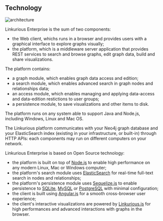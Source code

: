 ## Technology

![architecture](https://linkurio.us/images/lke-technical-diagram.svg)

Linkurious Enterprise is the sum of two components:

* the Web client, whichs runs in a browser and provides users with a graphical interface to explore graphs visually;
* the platform, which is a middleware server application that provides REST services to search and browse graphs, edit graph data, build and share visualizations.

The platform contains:
* a graph module, which enables graph data access and edition;
* a search module, which enables advanced search in graph nodes and relationships data;
* an access module, which enables managing and applying data-access and data-edition restictions to user groups;
* a persistence module, to save visualizations and other items to disk.

The platform runs on any system able to support Java and Node.js, including Windows, Linux and Mac OS.

The Linkurious platform communicates with your Neo4j graph database and your ElasticSearch index (existing in your infrastructure, or built-in) through HTTP APIs: each components may run on different computers on your network.

Linkurious Enterprise is based on Open Source technology:

* the platform is built on top of [Node.js](http://nodejs.org/) to enable high performance on any modern Linux, Mac or Windows computer;
* the platform's search module uses [ElasticSearch](http://www.elasticsearch.org/) for real-time full-text search in nodes and relationships;
* the platform's persistence module uses [Sequelize.js](http://docs.sequelizejs.com/en/latest/) to enable persistence to [SQLite](https://sqlite.org/), [MySQL](https://www.mysql.com/) or [PostgreSQL](http://www.postgresql.org/) with minimal configuration;
* the client is built using [Angular.js](https://angularjs.org/) for a smooth cross-browser user experience;
* the client's interactive visualizations are powered by [Linkurious.js](https://github.com/Linkurious/linkurious.js) for high performances and advanced interactions with graphs in the browser.

